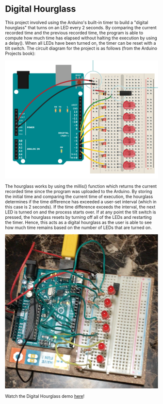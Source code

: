 # Digital Hourglass

This project involved using the Arduino's built-in timer to build a "digital hourglass" that turns on an LED every 2 seconds. By comparing the current recorded time and the previous recorded time, the program is able to compute how much time has elapsed without halting the execution by using a delay(). When all LEDs have been turned on, the timer can be reset with a tilt switch. The circuit diagram for the project is as follows (from the Arduino Projects book):

![digital hourglass circuit diagram](digital-hourglass-circuit-diagram.png)

The hourglass works by using the millis() function which returns the current recorded time since the program was uploaded to the Arduino. By storing the initial time and comparing the current time of execution, the hourglass determines if the time difference has exceeded a user-set interval (which in this case is 2 seconds). If the time difference exceeds the interval, the next LED is turned on and the process starts over. If at any point the tilt switch is pressed, the hourglass resets by turning off all of the LEDs and restarting the timer. Hence, this acts as a digital hourglass as the user is able to see how much time remains based on the number of LEDs that are turned on.

![actual digital hourglass](digital-hourglass-arduino.png)

Watch the Digital Hourglass demo [here](https://youtu.be/Da68Yf8bPzU)!
